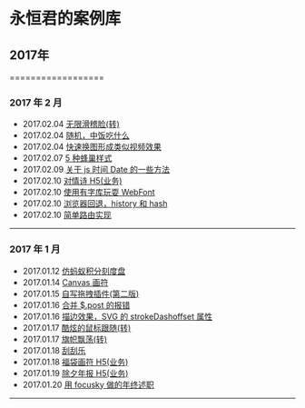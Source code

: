 # 永恒君的案例库

## 2017年
==================
### 2017 年 2 月
* 2017.02.04 [无限滑稽脸(转)](https://foreverz133.github.io/demos/works/emoji/)
* 2017.02.04 [随机，中饭吃什么](https://foreverz133.github.io/demos/eatWhat.html)
* 2017.02.04 [快速换图形成类似视频效果](https://foreverz133.github.io/demos/works/bomb)
* 2017.02.07 [5 种蜂巢样式](https://foreverz133.github.io/demos/comb.html)
* 2017.02.09 [关于 js 时间 Date 的一些方法](https://foreverz133.github.io/demos/Date.html)
* 2017.02.10 [对情诗 H5(业务)](https://foreverz133.github.io/demos/works/LovePoems)
* 2017.02.10 [使用有字库玩耍 WebFont](https://foreverz133.github.io/demos/FontFamily.html)
* 2017.02.10 [浏览器回退，history 和 hash](https://foreverz133.github.io/demos/history.html)
* 2017.02.10 [简单路由实现](https://foreverz133.github.io/demos/router.html)

-------------

### 2017 年 1 月
* 2017.01.12 [仿蚂蚁积分刻度盘](https://foreverz133.github.io/demos/mayicircle.html)
* 2017.01.14 [Canvas 画符](https://foreverz133.github.io/demos/drawSymbol.html)
* 2017.01.15 [自写拖拽插件(第二版)](https://foreverz133.github.io/demos/drag.html)
* 2017.01.16 [合并 $.post 的报错](https://foreverz133.github.io/demos/post.html)
* 2017.01.16 [描边效果，SVG 的 strokeDashoffset 属性](https://foreverz133.github.io/demos/svgLine.html)
* 2017.01.17 [酷炫的鼠标跟随(转)](https://foreverz133.github.io/demos/coolHover.html)
* 2017.01.17 [旗帜飘荡(转)](https://foreverz133.github.io/demos/flagWave.html)
* 2017.01.18 [刮刮乐](https://foreverz133.github.io/demos/guaguale.html)
* 2017.01.18 [福袋画符 H5(业务)](https://foreverz133.github.io/demos/works/drawSymbol/)
* 2017.01.19 [除夕年报 H5(业务)](https://foreverz133.github.io/demos/works/yearReport/)
* 2017.01.20 [用 focusky 做的年终述职](https://foreverz133.github.io/demos/works/2016KDC/)

-------------